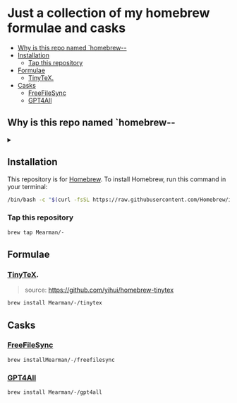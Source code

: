 <h1>Just a collection of my homebrew formulae and casks</h1>


- [Why is this repo named \`homebrew--](#why-is-this-repo-named-homebrew--)
- [Installation](#installation)
	- [Tap this repository](#tap-this-repository)
- [Formulae](#formulae)
	- [TinyTeX.](#tinytex)
- [Casks](#casks)
	- [FreeFileSync](#freefilesync)
	- [GPT4All](#gpt4all)

##  Why is this repo named `homebrew-- 
<details><summary></summary>

I wanted to have the install process as simple as possible.

`brew` strips off the prepending `homebrew-` off new taps.

So having a repo with multiple formulae and casks, I would have to install them like this:

```bash
echo "DO NOT COPY PASTE THIS" ; exit 0
# git uri: https://github.com/username/homebrew-repo
brew tap username/repo
# or for a specific formula
brew install username/repo/formula
```

As you can see above the `homebrew-` part is missing. And the `repo` part is not really descriptive or helpful.

So I decided to name this repo `homebrew--` so that the install process is as simple as possible:

```bash
echo "DO NOT COPY PASTE THIS" ; exit 0
# git uri:
brew tap username/- # note the double dash
# or for a specific formula
brew install username/-/formula
```

</details>

## Installation
This repository is for [Homebrew](https://brew.sh). To install Homebrew, run this command in your terminal:

```sh
/bin/bash -c "$(curl -fsSL https://raw.githubusercontent.com/Homebrew/install/HEAD/install.sh)"
```
### Tap this repository
```sh
brew tap Mearman/-
```

## Formulae
### [TinyTeX](https://github.com/yihui/tinytex).
> source: https://github.com/yihui/homebrew-tinytex
```sh
brew install Mearman/-/tinytex
```

## Casks


### [FreeFileSync](https://www.freefilesync.org/)



```shell
brew installMearman/-/freefilesync
```


### [GPT4All](https://github.com/nomic-ai/gpt4all/tree/main/gpt4all-chat)

```sh
brew install Mearman/-/gpt4all
```